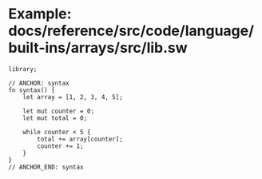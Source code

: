 # Example: docs/reference/src/code/language/built-ins/arrays/src/lib.sw

```sway
library;

// ANCHOR: syntax
fn syntax() {
    let array = [1, 2, 3, 4, 5];

    let mut counter = 0;
    let mut total = 0;

    while counter < 5 {
        total += array[counter];
        counter += 1;
    }
}
// ANCHOR_END: syntax

```
